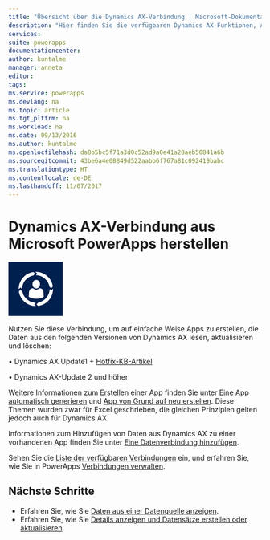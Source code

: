 ```yaml
---
title: "Übersicht über die Dynamics AX-Verbindung | Microsoft-Dokumentation"
description: "Hier finden Sie die verfügbaren Dynamics AX-Funktionen, Antworten und Beispiele"
services: 
suite: powerapps
documentationcenter: 
author: kuntalme
manager: anneta
editor: 
tags: 
ms.service: powerapps
ms.devlang: na
ms.topic: article
ms.tgt_pltfrm: na
ms.workload: na
ms.date: 09/13/2016
ms.author: kuntalme
ms.openlocfilehash: da8b5bc5f71a3d0c52ad9a0e41a28aeb50841a6b
ms.sourcegitcommit: 43be6a4e08849d522aabb6f767a81c092419babc
ms.translationtype: HT
ms.contentlocale: de-DE
ms.lasthandoff: 11/07/2017
---
```

# <a name="connect-from-microsoft-powerapps-to-dynamics-ax"></a>Dynamics AX-Verbindung aus Microsoft PowerApps herstellen
![Dynamics AX Online](./media/connection-dynamicsax/dynamics-ax.png)

Nutzen Sie diese Verbindung, um auf einfache Weise Apps zu erstellen, die Daten aus den folgenden Versionen von Dynamics AX lesen, aktualisieren und löschen:

•    Dynamics AX Update1 + [Hotfix-KB-Artikel](https://fix.lcs.dynamics.com/Issue/Resolved?kb=3175021&bugId=3762232&qc=75f75fb7cb5de685683dafada9bdc618a7674bc4e299935b567a28ac02489b5c)

•    Dynamics AX-Update 2 und höher

Weitere Informationen zum Erstellen einer App finden Sie unter [Eine App automatisch generieren](../get-started-create-from-data.md) und [App von Grund auf neu erstellen](../get-started-create-from-blank.md). Diese Themen wurden zwar für Excel geschrieben, die gleichen Prinzipien gelten jedoch auch für Dynamics AX.

Informationen zum Hinzufügen von Daten aus Dynamics AX zu einer vorhandenen App finden Sie unter [Eine Datenverbindung hinzufügen](../add-data-connection.md).

Sehen Sie die [Liste der verfügbaren Verbindungen](../connections-list.md) ein, und erfahren Sie, wie Sie in PowerApps [Verbindungen verwalten](../add-manage-connections.md).

## <a name="next-steps"></a>Nächste Schritte
* Erfahren Sie, wie Sie [Daten aus einer Datenquelle anzeigen](../add-gallery.md).
* Erfahren Sie, wie Sie [Details anzeigen und Datensätze erstellen oder aktualisieren](../add-form.md).

